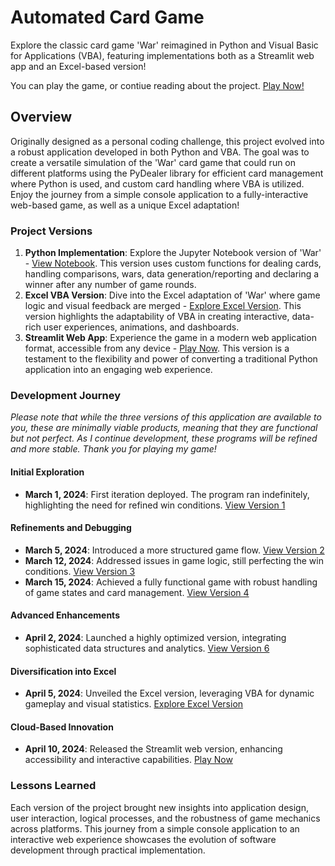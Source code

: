 # Automated Card Game

Explore the classic card game 'War' reimagined in Python and Visual Basic for Applications (VBA), featuring implementations both as a Streamlit web app and an Excel-based version!

You can play the game, or contiue reading about the project. [Play Now!](nathansautomatedcardgame.streamlit.app)

## Overview

Originally designed as a personal coding challenge, this project evolved into a robust application developed in both Python and VBA. The goal was to create a versatile simulation of the 'War' card game that could run on different platforms using the PyDealer library for efficient card management where Python is used, and custom card handling where VBA is utilized. Enjoy the journey from a simple console application to a fully-interactive web-based game, as well as a unique Excel adaptation!

### Project Versions

1. **Python Implementation**: Explore the Jupyter Notebook version of 'War' - [View Notebook](./ipynb%20files/war_v6.ipynb). This version uses custom functions for dealing cards, handling comparisons, wars, data generation/reporting and declaring a winner after any number of game rounds.
2. **Excel VBA Version**: Dive into the Excel adaptation of 'War' where game logic and visual feedback are merged - [Explore Excel Version](./excel_files/WarCardGame.xlsm). This version highlights the adaptability of VBA in creating interactive, data-rich user experiences, animations, and dashboards.
3. **Streamlit Web App**: Experience the game in a modern web application format, accessible from any device - [Play Now](nathansautomatedcardgame.streamlit.app). This version is a testament to the flexibility and power of converting a traditional Python application into an engaging web experience.

### Development Journey
*Please note that while the three versions of this application are available to you, these are minimally viable products, meaning that they are functional but not perfect. As I continue development, these programs will be refined and more stable. Thank you for playing my game!*


#### Initial Exploration
- **March 1, 2024**: First iteration deployed. The program ran indefinitely, highlighting the need for refined win conditions. [View Version 1](./ipynb%20files/war_v1.ipynb)

#### Refinements and Debugging
- **March 5, 2024**: Introduced a more structured game flow. [View Version 2](./ipynb%20files/war_v2.ipynb)
- **March 12, 2024**: Addressed issues in game logic, still perfecting the win conditions. [View Version 3](./ipynb%20files/war_v3.ipynb)
- **March 15, 2024**: Achieved a fully functional game with robust handling of game states and card management. [View Version 4](./ipynb%20files/war_v4.ipynb)

#### Advanced Enhancements
- **April 2, 2024**: Launched a highly optimized version, integrating sophisticated data structures and analytics. [View Version 6](./ipynb%20files/war_v6.ipynb)

#### Diversification into Excel
- **April 5, 2024**: Unveiled the Excel version, leveraging VBA for dynamic gameplay and visual statistics. [Explore Excel Version](./excel_files/WarCardGame.xlsm)

#### Cloud-Based Innovation
- **April 10, 2024**: Released the Streamlit web version, enhancing accessibility and interactive capabilities. [Play Now](nathansautomatedcardgame.streamlit.app)

### Lessons Learned

Each version of the project brought new insights into application design, user interaction, logical processes, and the robustness of game mechanics across platforms. This journey from a simple console application to an interactive web experience showcases the evolution of software development through practical implementation.
